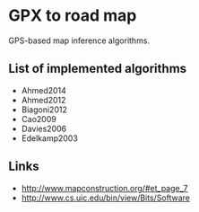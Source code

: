 GPX to road map
===============

GPS-based map inference algorithms.

## List of implemented algorithms

* Ahmed2014
* Ahmed2012
* Biagoni2012
* Cao2009
* Davies2006
* Edelkamp2003

## Links

* http://www.mapconstruction.org/#et_page_7
* http://www.cs.uic.edu/bin/view/Bits/Software

